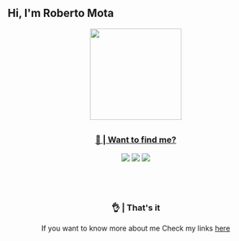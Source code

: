 ## Hi, I'm Roberto Mota
<div align="center">
  <a href="https://github.com/roberto-vfx">
  <img height="180em" src="https://github-readme-stats.vercel.app/api?username=roberto-vfx&show_icons=true&theme=dark&include_all_commits=true&count_private=true"/>
 
  
  ##
 
### 🔗 | Want to find me?
    
<div> 
  <a href="https://instagram.com/roberto_vfx" target="_blank"><img src="https://img.shields.io/badge/-Instagram-%23E4405F?style=for-the-badge&logo=instagram&logoColor=white" target="_blank"></a>
    <a href="https://www.twitter.com/roberto_vbi" target="_blank"><img src="https://img.shields.io/badge/-twitter-%230077B5?style=for-the-badge&logo=twitter&logoColor=white" target="_blank"></a> 
  <a href = "mailto:conta.robertomota@gmail.com"><img src="https://img.shields.io/badge/-Gmail-%23333?style=for-the-badge&logo=gmail&logoColor=white" target="_blank"></a>
 
## ⠀
  
  ### 👌 | That's it
  
  If you want to know more about me Check my links [here](https://linktr.ee/roberto_vfx)
